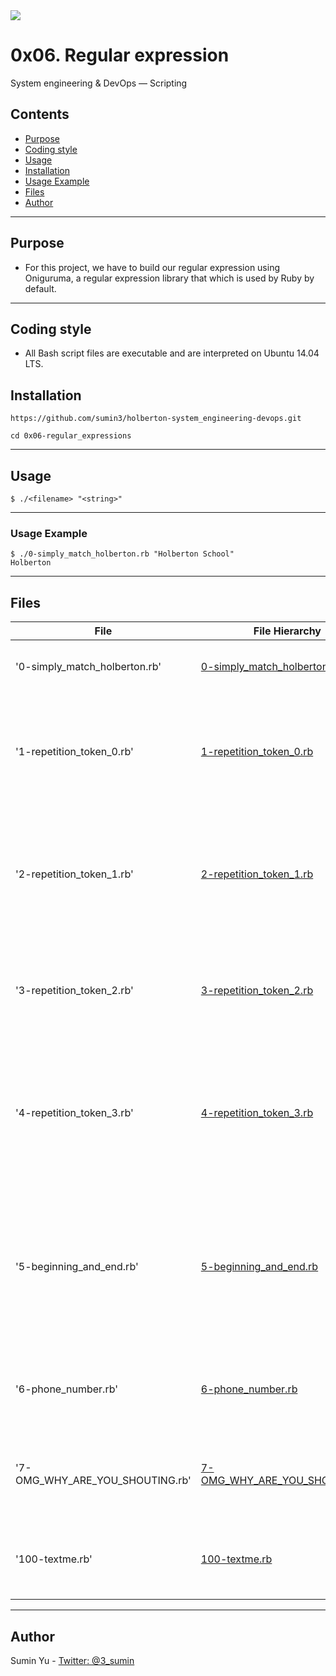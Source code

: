 <img src="https://www.holbertonschool.com/holberton-logo-twitter-card.png">

# 0x06. Regular expression
System engineering & DevOps ― Scripting

## Contents
* [Purpose](https://github.com/sumin3/holberton-system_engineering-devops/tree/master/0x06-regular_expressions#Purpose)
* [Coding style](https://github.com/sumin3/holberton-system_engineering-devops/tree/master/0x06-regular_expressions#Coding-style)
* [Usage](https://github.com/sumin3/holberton-system_engineering-devops/tree/master/0x06-regular_expressions#usage)
* [Installation](https://github.com/sumin3/holberton-system_engineering-devops/tree/master/0x06-regular_expressions#installation)
* [Usage Example](https://github.com/sumin3/holberton-system_engineering-devops/tree/master/0x06-regular_expressions#Usage-Example)
* [Files](https://github.com/sumin3/holberton-system_engineering-devops/tree/master/0x06-regular_expressions#Files)
* [Author](https://github.com/sumin3/holberton-system_engineering-devops/tree/master/0x06-regular_expressions#author)
---
## Purpose
- For this project, we have to build our regular expression using Oniguruma, a regular expression library that which is used by Ruby by default. 
---
## Coding style
- All Bash script files are executable and are interpreted on Ubuntu 14.04 LTS. 
## Installation
```
https://github.com/sumin3/holberton-system_engineering-devops.git
```
```
cd 0x06-regular_expressions
```
---
## Usage
```
$ ./<filename> "<string>"
```
---
### Usage Example
```
$ ./0-simply_match_holberton.rb "Holberton School"
Holberton
```
---
## Files
|File| File Hierarchy  | Description 
|---|----|-----
| '0-simply_match_holberton.rb' | [0-simply_match_holberton.rb](0-simply_match_holberton.rb) | The regular expression must match Holberton
| '1-repetition_token_0.rb' | [1-repetition_token_0.rb](1-repetition_token_0.rb) | Find the regular expression that will match any string that contains a sequence of 2 to 5 t's
| '2-repetition_token_1.rb' | [2-repetition_token_1.rb](2-repetition_token_1.rb) | Find the regular expression that will match any string that contains zero or one occurrences of b
| '3-repetition_token_2.rb' | [3-repetition_token_2.rb](3-repetition_token_2.rb) | Find the regular expression that will match any string that contains at least one t
| '4-repetition_token_3.rb' | [4-repetition_token_3.rb](4-repetition_token_3.rb) | Find the regular expression that will match any string that contains zero or more occurrences of t
| '5-beginning_and_end.rb' | [5-beginning_and_end.rb](5-beginning_and_end.rb) | The regular expression must be exactly matching a string that starts by h ends by n and can have any single character in between
| '6-phone_number.rb' | [6-phone_number.rb](6-phone_number.rb) | The regular expression must match a 10 digit phone number
| '7-OMG_WHY_ARE_YOU_SHOUTING.rb' | [7-OMG_WHY_ARE_YOU_SHOUTING.rb](7-OMG_WHY_ARE_YOU_SHOUTING.rb) | The regular expression must be only matching: capital letters
| '100-textme.rb' | [100-textme.rb](100-textme.rb) | script should output: [SENDER],[RECEIVER],[FLAGS]
---
## Author
Sumin Yu - [Twitter: @3_sumin](https://twitter.com/3_sumin)